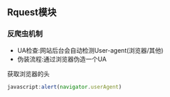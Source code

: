 ## Rquest模块

### 反爬虫机制
- UA检查:网站后台会自动检测User-agent(浏览器/其他)
- 伪装流程:通过浏览器伪造一个UA

获取浏览器的头
~~~JavaScript
javascript:alert(navigator.userAgent)
~~~

